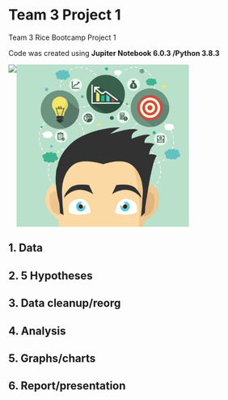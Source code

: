# Team 3 Project 1
Team 3 Rice Bootcamp Project 1 

Code was created using **Jupiter Notebook 6.0.3 /Python 3.8.3**

<img src="Images/team.gif" align="left" height="320"/>

<img src="Images/creative.jpg" align="center" height="320"/>

## 1. Data

## 2. 5 Hypotheses

## 3. Data cleanup/reorg

## 4. Analysis

## 5. Graphs/charts

## 6. Report/presentation
